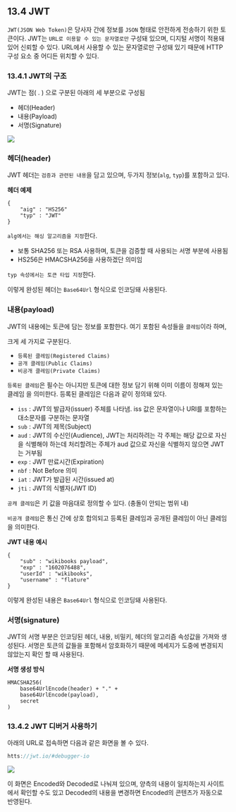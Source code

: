 ## 13.4 JWT

`JWT(JSON Web Token)`은 당사자 간에 정보를 `JSON` 형태로 안전하게 전송하기 위한 토큰이다. JWT는 `URL로 이용할 수 있는 문자열로만` 구성돼 있으며, 디지털 서명이 적용돼 있어 신뢰할 수 있다. URL에서 사용할 수 있는 문자열로만 구성돼 있기 때문에 HTTP 구성 요소 중 어디든 위치할 수 있다.

### 13.4.1 JWT의 구조

JWT는 점( . ) 으로 구분된 아래의 세 부분으로 구성됨

- 헤더(Header)
- 내용(Payload)
- 서명(Signature)

![](https://velog.velcdn.com/images/dnrwhddk1/post/2ab8bf78-e7de-4405-aa1e-bdd1cf7151c2/image.png)

### 헤더(header)

JWT 헤더는 `검증과 관련된 내용`을 담고 있으며, 두가지 정보(`alg`, `typ`)를 포함하고 있다.

**헤더 예제**

```
{
	"aig" : "HS256"
	"typ" : "JWT"
}
```

`alg에서는 해싱 알고리즘을 지정`한다.

- 보통 SHA256 또는 RSA 사용하며, 토큰을 검증할 때 사용되는 서명 부분에 사용됨
- HS256은 HMACSHA256을 사용하겠단 의미임

`typ 속성에서는 토큰 타입 지정`한다.

이렇게 완성된 헤더는 `Base64Url` 형식으로 인코딩돼 사용된다.

### 내용(payload)

JWT의 내용에는 토큰에 담는 정보를 포함한다. 여기 포함된 속성들을 `클레임`이라 하며,

크게 세 가지로 구분된다.

- `등록된 클레임(Registered Claims)`
- `공개 클레임(Public Claims)`
- `비공개 클레임(Private Claims)`

`등록된 클레임`은 필수는 아니지만 토큰에 대한 정보 담기 위해 이미 이름이 정해져 있는 클레임 을 의미한다. 등록된 클레임은 다음과 같이 정의돼 있다.

- `iss` : JWT의 발급자(issuer) 주체를 나타냄. iss 값은 문자열이나 URI를 포함하는 대소문자를 구분하는 문자열
- `sub` : JWT의 제목(Subject)
- `aud` : JWT의 수신인(Audience), JWT는 처리하려는 각 주체는 해당 값으로 자신을 식별해야 하는데 처리할려는 주체가 aud 값으로 자신을 식별하지 않으면 JWT는 거부됨
- `exp` : JWT 만료시간(Expiration)
- `nbf` : Not Before 의미
- `iat` : JWT가 발급된 시간(issued at)
- `jti` : JWT의 식별자(JWT ID)

`공캐 클레임`은 키 값을 마음대로 정의할 수 있다. (충돌이 안되는 범위 내)

`비공개 클레임`은 통신 간에 상호 합의되고 등록된 클레임과 공개된 클레임이 아닌 클레임을 의미한다.

**JWT 내용 예시**

```
{
	"sub" : "wikibooks payload",
    "exp" : "1602076488",
    "userId" : "wikibooks",
    "username" : "flature"
}
```

이렇게 완성된 내용은 `Base64Url` 형식으로 인코딩돼 사용된다.

### 서명(signature)

JWT의 서명 부분은 인코딩된 헤더, 내용, 비밀키, 헤더의 알고리즘 속성값을 가져와 생성된다. 서명은 토큰의 값들을 포함해서 암호화하기 때문에 메세지가 도중에 변경되지 않았는지 확인 할 때 사용된다.

**서명 생성 방식**

```
HMACSHA256(
	base64UrlEncode(header) + "." +
    base64UrlEncode(payload),
    secret
)
```

### 13.4.2 JWT 디버거 사용하기

아래의 URL로 접속하면 다음과 같은 화면을 볼 수 있다.

```java
htts://jwt.io/#debugger-io
```

![](https://velog.velcdn.com/images/dnrwhddk1/post/9cbbcebb-f13b-430d-b167-fda8d5af360f/image.png)

이 화면은 Encoded와 Decoded로 나눠져 있으며, 양측의 내용이 일치하는지 사이트에서 확인할 수도 있고 Decoded의 내용을 변경하면 Encoded의 콘텐츠가 자동으로 반영된다.